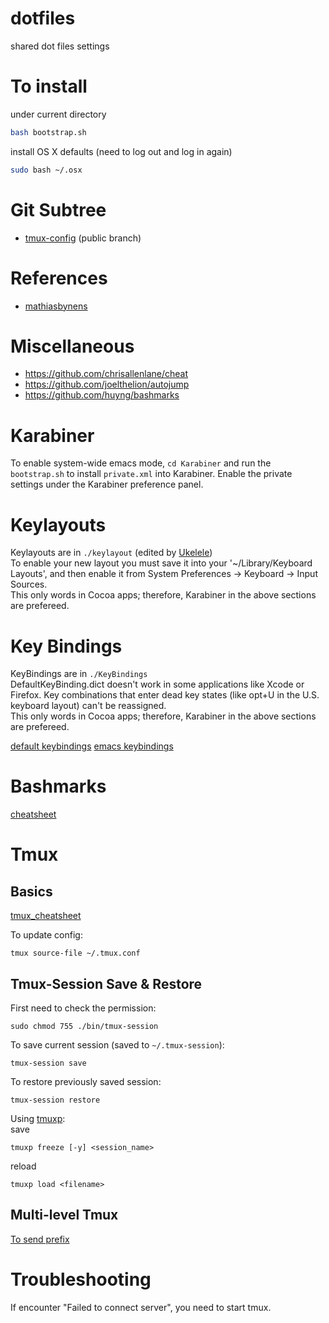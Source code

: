dotfiles
========

shared dot files settings 

# To install
under current directory  
```bash
bash bootstrap.sh
```

install OS X defaults (need to log out and log in again)
```bash
sudo bash ~/.osx
```

# Git Subtree
* [tmux-config](https://github.com/idf/tmux-config) (public branch)

# References
* [mathiasbynens](https://github.com/mathiasbynens/dotfiles)

# Miscellaneous
* https://github.com/chrisallenlane/cheat
* https://github.com/joelthelion/autojump
* https://github.com/huyng/bashmarks

# Karabiner
To enable system-wide emacs mode, `cd Karabiner` and run the `bootstrap.sh` to install `private.xml` into Karabiner. Enable the private settings under the Karabiner preference panel.

# Keylayouts
Keylayouts are in `./keylayout`  (edited by [Ukelele](http://scripts.sil.org/cms/scripts/page.php?site_id=nrsi&id=ukelele))  
To enable your new layout you must save it into your '~/Library/Keyboard Layouts', and then enable it from System Preferences -> Keyboard -> Input Sources.  
This only words in Cocoa apps; therefore, Karabiner in the above sections are prefereed.

# Key Bindings
KeyBindings are in `./KeyBindings`  
DefaultKeyBinding.dict doesn't work in some applications like Xcode or Firefox. Key combinations that enter dead key states (like opt+U in the U.S. keyboard layout) can't be reassigned.  
This only words in Cocoa apps; therefore, Karabiner in the above sections are prefereed. 

[default keybindings](https://www.hcs.harvard.edu/~jrus/site/system-bindings.html)
[emacs keybindings](http://www.hcs.harvard.edu/~jrus/site/KeyBindings/Emacs%20Esc%20Bindings.dict)

# Bashmarks
[cheatsheet](https://github.com/huyng/bashmarks)

# Tmux
## Basics
[tmux_cheatsheet](https://gist.github.com/henrik/1967800)  

To update config:
```
tmux source-file ~/.tmux.conf
```

## Tmux-Session Save & Restore
First need to check the permission:
```
sudo chmod 755 ./bin/tmux-session 
```

To save current session (saved to `~/.tmux-session`):
```
tmux-session save
```

To restore previously saved session:
```
tmux-session restore
```

Using [tmuxp](https://github.com/tony/tmuxp):  
save 
```
tmuxp freeze [-y] <session_name> 
```

reload 
```
tmuxp load <filename>
```

## Multi-level Tmux
[To send prefix](http://stackoverflow.com/questions/8518815/how-to-send-commands-when-opening-a-tmux-session-inside-another-tmux-session)

# Troubleshooting
If encounter "Failed to connect server", you need to start tmux.

